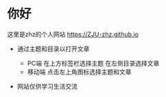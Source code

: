
# 你好

这里是zhz的个人网站 <https://ZJU-zhz.github.io>

- 通过主题和目录以打开文章
    - PC端 在上方标签栏选择主题 在左侧目录选择文章
    - 移动端 点击左上角图标选择主题和文章

- 网站仅供学习生活交流